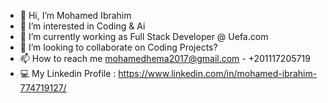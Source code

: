 - 👋 Hi, I’m Mohamed Ibrahim
- 👀 I’m interested in Coding & Ai
- 🌱 I’m currently working as Full Stack Developer @ Uefa.com
- 💞️ I’m looking to collaborate on Coding Projects?
- 📫 How to reach me mohamedhema2017@gmail.com - +201117205719
- 💻 My Linkedin Profile : https://www.linkedin.com/in/mohamed-ibrahim-774719127/

<!---
Mohamed-Hema/Mohamed-Hema is a ✨ special ✨ repository because its `README.md` (this file) appears on your GitHub profile.
You can click the Preview link to take a look at your changes.d
--->
